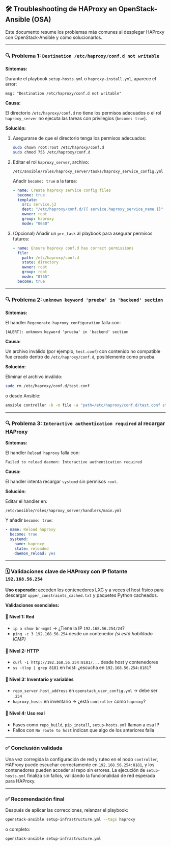 ## 🛠️ Troubleshooting de HAProxy en OpenStack-Ansible (OSA)

Este documento resume los problemas más comunes al desplegar HAProxy con OpenStack-Ansible y cómo solucionarlos.

---

### 🔍 Problema 1: `Destination /etc/haproxy/conf.d not writable`

**Síntomas:**

Durante el playbook `setup-hosts.yml` o `haproxy-install.yml`, aparece el error:

```
msg: "Destination /etc/haproxy/conf.d not writable"
```

**Causa:**

El directorio `/etc/haproxy/conf.d` no tiene los permisos adecuados o el rol `haproxy_server` no ejecuta las tareas con privilegios (`become: true`).

**Solución:**

1. Asegurarse de que el directorio tenga los permisos adecuados:

   ```bash
   sudo chown root:root /etc/haproxy/conf.d
   sudo chmod 755 /etc/haproxy/conf.d
   ```

2. Editar el rol `haproxy_server`, archivo:

   ```
   /etc/ansible/roles/haproxy_server/tasks/haproxy_service_config.yml
   ```

   Añadir `become: true` a la tarea:

   ```yaml
   - name: Create haproxy service config files
     become: true
     template:
       src: service.j2
       dest: "/etc/haproxy/conf.d/{{ service.haproxy_service_name }}"
       owner: root
       group: haproxy
       mode: "0640"
   ```

3. (Opcional) Añadir un `pre_task` al playbook para asegurar permisos futuros:

   ```yaml
   - name: Ensure haproxy conf.d has correct permissions
     file:
       path: /etc/haproxy/conf.d
       state: directory
       owner: root
       group: root
       mode: "0755"
     become: true
   ```

---

### 🔍 Problema 2: `unknown keyword 'prueba' in 'backend' section`

**Síntomas:**

El handler `Regenerate haproxy configuration` falla con:

```
[ALERT]: unknown keyword 'prueba' in 'backend' section
```

**Causa:**

Un archivo inválido (por ejemplo, `test.conf`) con contenido no compatible fue creado dentro de `/etc/haproxy/conf.d`, posiblemente como prueba.

**Solución:**

Eliminar el archivo inválido:

```bash
sudo rm /etc/haproxy/conf.d/test.conf
```

o desde Ansible:

```bash
ansible controller -b -m file -a "path=/etc/haproxy/conf.d/test.conf state=absent"
```

---

### 🔍 Problema 3: `Interactive authentication required` al recargar HAProxy

**Síntomas:**

El handler `Reload haproxy` falla con:

```
Failed to reload daemon: Interactive authentication required
```

**Causa:**

El handler intenta recargar `systemd` sin permisos `root`.

**Solución:**

Editar el handler en:

```
/etc/ansible/roles/haproxy_server/handlers/main.yml
```

Y añadir `become: true`:

```yaml
- name: Reload haproxy
  become: true
  systemd:
    name: haproxy
    state: reloaded
    daemon_reload: yes
```

---

### 🗓 Validaciones clave de HAProxy con IP flotante `192.168.56.254`

**Uso esperado:** acceden los contenedores LXC y a veces el host físico para descargar `upper_constraints_cached.txt` y paquetes Python cacheados.

**Validaciones esenciales:**

#### 🔹 Nivel 1: Red
- `ip a show br-mgmt` → ¿Tiene la IP `192.168.56.254/24`?
- `ping -c 3 192.168.56.254` desde un contenedor *(si está habilitado ICMP)*

#### 🔹 Nivel 2: HTTP
- `curl -I http://192.168.56.254:8181/...` desde host y contenedores
- `ss -tlnp | grep 8181` en host: ¿escucha en `192.168.56.254:8181`?

#### 🔹 Nivel 3: Inventario y variables
- `repo_server.host_address` en `openstack_user_config.yml` → debe ser `.254`
- `haproxy_hosts` en inventario → ¿está `controller` como `haproxy`?

#### 🔹 Nivel 4: Uso real
- Fases como `repo_build`, `pip_install`, `setup-hosts.yml` llaman a esa IP
- Fallos con `No route to host` indican que algo de los anteriores falla

---

### ✅ Conclusión validada

Una vez corregida la configuración de red y ruteo en el nodo `controller`, HAProxy puede escuchar correctamente en `192.168.56.254:8181`, y los contenedores pueden acceder al repo sin errores. La ejecución de `setup-hosts.yml` finaliza sin fallos, validando la funcionalidad de red esperada para HAProxy.

---

### ✅ Recomendación final

Después de aplicar las correcciones, relanzar el playbook:

```bash
openstack-ansible setup-infrastructure.yml --tags haproxy
```

o completo:

```bash
openstack-ansible setup-infrastructure.yml
```

